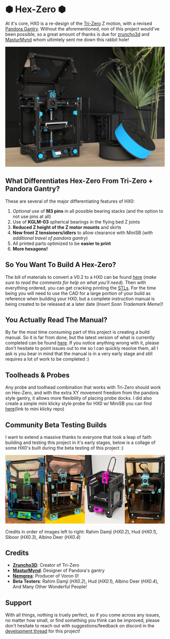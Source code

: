 # &#x2B22; Hex-Zero &#x2B22; 

At it's core, HX0 is a re-design of the [Tri-Zero](https://github.com/zruncho3d/tri-zero) Z motion, with a revised [Pandora Gantry](https://github.com/MasturMynd/Pandora). Without the aforementioned, non of this project would've been possible, so a great amount of thanks is due for [zruncho3d](https://github.com/zruncho3d) and [MasturMynd](https://github.com/MasturMynd) whom ultimtely sent me down this rabbit hole!

![Hex-Zero_Render](/Images/Renders/Hex-Zero_Render_Blue.png)



## What Differentiates Hex-Zero From Tri-Zero + Pandora Gantry?

These are several of the major differentiating features of HX0:

1. *Optional* use of **M3 pins** in all possible bearing stacks (and the option to not use pins at all)
2. Use of **KGLM-03** spherical bearings in the flying bed Z joints
3. **Reduced Z height of the Z motor mounts** and skirts 
4. **New front Z tensioners/idlers** to allow clearance with MiniSB (*with additional travel of pandora gantry*)
5. All printed parts optimized to be **easier to print**
6. **More hexagons!**



## So You Want To Build A Hex-Zero?

The bill of materials to convert a V0.2 to a HX0 can be found [here](https://docs.google.com/spreadsheets/d/1F7fQtRNNPEZ1YoKCzFcIuKrkByZ1SoN8qf_lLwIh3ww/edit?usp=sharing) (*make sure to read the comments for help on what you'll need*). Then with everything ordered, you can get cracking printing the [STLs](https://github.com/Alexander-T-Moss/Hex-Zero/tree/main/STLs). For the time being you will need to use the CAD for a large portion of your build as reference when building your HX0, but a complete instruction manual is being created to be released at a later date (*Insert Soon Trademark Meme*)!



## You Actually Read The Manual?

By far the most time consuming part of this project is creating a build manual. So it is far from done, but the latest version of what is currently completed can be found [here](https://docs.google.com/presentation/d/1XJv6mhR6lkI2eAlZ3oS6MfDWln81kRRjcN10jNzyiEM/edit?usp=sharing). If you notice anything wrong with it, please don't hesitate to point issues out to me so I can quickly resolve them, all I ask is you bear in mind that the manual is in a very early stage and still requires a lot of work to be completed :)



## Toolheads & Probes

Any probe and toolhead combination that works with Tri-Zero should work on Hex-Zero, and with the extra XY movement freedom from the pandora style gantry, it allows more flexibility of placing probe docks. I did also create a simple mini klicky style probe for HX0 w/ MiniSB you can find <u>here</u>(link to mini klicky repo)



## Community Beta Testing Builds

I want to extend a massive thanks to everyone that took a leap of faith building and testing this project in it's early stages, below is a collage of some HX0's built during the beta testing of this project :)

![Beta Testing Collage](/Images/Beta_Testing_Collage.jpg)

Credits in order of images left to right: Rahim Damji (*HX0.2*),  Hud (*HX0.1*), Siboor (*HX0.3*), Albino Deer (*HX0.4*)



## Credits

- **[Zruncho3D](https://github.com/zruncho3d)**: Creator of Tri-Zero
- **[MasturMynd](https://github.com/MasturMynd)**: Designer of Pandora's gantry
- **[Nemgrea](https://github.com/nemgrea)**: Producer of Voron 0!
- **Beta Testers**: Rahim Damji (*HX0.2*), Hud (*HX0.1*), Albino Deer (*HX0.4*), And Many Other Wonderful People!



## Support

With all things, nothing is truely perfect, so if you come across any issues, no matter how small, or find something you think can be improved, please don't hesitate to reach out with suggestions/feedback on discord in the [development thread](https://discord.com/channels/825469421346226226/1095450118553084085) for this project!
